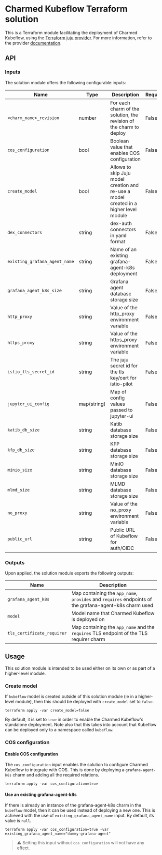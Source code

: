 # Charmed Kubeflow Terraform solution


This is a Terraform module facilitating the deployment of Charmed Kubeflow, using the [Terraform juju provider](https://github.com/juju/terraform-provider-juju/). For more information, refer to the provider [documentation](https://registry.terraform.io/providers/juju/juju/latest/docs). 

## API

### Inputs
The solution module offers the following configurable inputs:

| Name | Type | Description | Required |
| - | - | - | - |
| `<charm_name>_revision`| number | For each charm of the solution, the revision of the charm to deploy | False |
| `cos_configuration`| bool | Boolean value that enables COS configuration | False |
| `create_model`| bool | Allows to skip Juju model creation and re-use a model created in a higher level module | False |
| `dex_connectors`| string | dex-auth connectors in yaml format | False |
| `existing_grafana_agent_name`| string | Name of an existing grafana-agent-k8s deployment | False |
| `grafana_agent_k8s_size`| string | Grafana agent database storage size | False |
| `http_proxy`| string | Value of the http_proxy environment variable | False |
| `https_proxy`| string | Value of the https_proxy environment variable | False |
| `istio_tls_secret_id`| string | The juju secret id for the tls key/cert for istio-pilot | False |
| `jupyter_ui_config`| map(string) | Map of config values passed to jupyter-ui | False |
| `katib_db_size`| string | Katib database storage size | False |
| `kfp_db_size`| string | KFP database storage size | False |
| `minio_size`| string | MinIO database storage size | False |
| `mlmd_size`| string | MLMD database storage size | False |
| `no_proxy`| string | Value of the no_proxy environment variable | False |
| `public_url`| string | Public URL of Kubeflow for auth/OIDC | False |

### Outputs
Upon applied, the solution module exports the following outputs:

| Name | Description |
| - | - |
| `grafana_agent_k8s`| Map containing the `app_name`, `provides` and `requires` endpoints of the grafana-agent-k8s charm used |
| `model`|  Model name that Charmed Kubeflow is deployed on |
| `tls_certificate_requirer`|  Map containing the `app_name` and the `requires` TLS endpoint of the TLS requirer charm |

## Usage

This solution module is intended to be used either on its own or as part of a higher-level module. 

### Create model
If `kubeflow` model is created outside of this solution module (ie in a higher-level module), then this should be deployed with `create_model` set to `false`.
```
terraform apply -var create_model=false
```
By default, it is set to `true` in order to enable the Charmed Kubeflow's standalone deployment. Note also that this takes into account that Kubeflow can be deployed only to a namespace called `kubeflow`.

### COS configuration

#### Enable COS configuration
The `cos_configuration` input enables the solution to configure Charmed Kubeflow to integrate with COS. This is done by deploying a `grafana-agent-k8s` charm and adding all the required relations.
```
terraform apply -var cos_configuration=true
```

#### Use an existing grafana-agent-k8s
If there is already an instance of the grafana-agent-k8s charm in the `kubeflow` model, then it can be used instead of deploying a new one. This is achieved with the use of `existing_grafana_agent_name` input. By default, its value is `null`.
```
terraform apply -var cos_configuration=true -var existing_grafana_agent_name="dummy-grafana-agent"
```
> :warning: Setting this input without `cos_configuration` will not have any effect.

